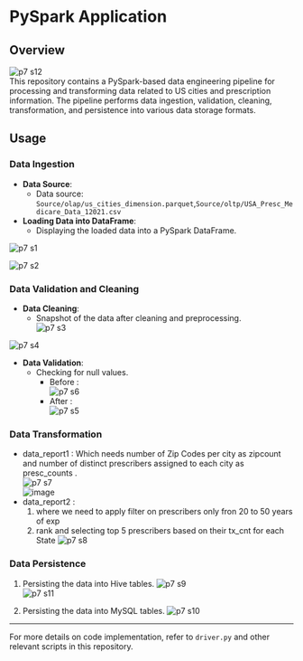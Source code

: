 # PySpark Application

## Overview  
![p7 s12](https://github.com/Souvik7861/PROJECTS/assets/120063616/d74e5a8a-dde6-4f37-bebe-8ab1a069c04c)            
This repository contains a PySpark-based data engineering pipeline for processing and transforming data related to US cities and prescription information. The pipeline performs data ingestion, validation, cleaning, transformation, and persistence into various data storage formats.

## Usage

### Data Ingestion
- **Data Source**: 
    - Data source: `Source/olap/us_cities_dimension.parquet`,`Source/oltp/USA_Presc_Medicare_Data_12021.csv`
- **Loading Data into DataFrame**:
    - Displaying the loaded data into a PySpark DataFrame.
      
![p7 s1](https://github.com/Souvik7861/PROJECTS/assets/120063616/78f6fa0d-e644-4d86-9410-31411a3c3182)  

![p7 s2](https://github.com/Souvik7861/PROJECTS/assets/120063616/c03ba5d1-6e2f-4e17-8bed-4ef1efa11dc4)    


### Data Validation and Cleaning    
- **Data Cleaning**:
    - Snapshot of the data after cleaning and preprocessing.    
![p7 s3](https://github.com/Souvik7861/PROJECTS/assets/120063616/39b0acfe-14c0-404f-9f00-e3e98f9763ed)

![p7 s4](https://github.com/Souvik7861/PROJECTS/assets/120063616/a8d130ad-9743-4721-863e-549429df0df9)

- **Data Validation**:
    - Checking for null values.    
        - Before :    
![p7 s6](https://github.com/Souvik7861/PROJECTS/assets/120063616/eaa6da71-5ff5-40ec-8138-b56249edddf7)
        - After :    
![p7 s5](https://github.com/Souvik7861/PROJECTS/assets/120063616/953ea8ee-91f7-4479-8404-2d66575cbf64)    

### Data Transformation
- data_report1 : Which needs number of Zip Codes per city as zipcount and number of distinct prescribers assigned to each city as presc_counts .    
![p7 s7](https://github.com/Souvik7861/PROJECTS/assets/120063616/2b1166a0-7f01-4c61-8a9f-10e0529f3258)    
![image](https://github.com/Souvik7861/PROJECTS/assets/120063616/ca564d65-7570-432a-b4b4-76acf07abf10)
- data_report2 :
    1) where we need to apply filter on prescribers only fron 20 to 50 years of exp
    2) rank and selecting top 5 prescribers based on their tx_cnt for each State
![p7 s8](https://github.com/Souvik7861/PROJECTS/assets/120063616/59dd98e1-a476-4e64-a0c4-a9ae41d07494)

### Data Persistence
1. Persisting the data into Hive tables.
   ![p7 s9](https://github.com/Souvik7861/PROJECTS/assets/120063616/c6d38d9a-ec67-46b6-a050-8f37bdb75c9f)    
   ![p7 s11](https://github.com/Souvik7861/PROJECTS/assets/120063616/eabfa373-c066-41e2-a55a-2418092faf15)    

3. Persisting the data into MySQL tables.
   ![p7 s10](https://github.com/Souvik7861/PROJECTS/assets/120063616/58a2f46f-c06d-4a43-bad8-5f7ca05ba7f6)



---

For more details on code implementation, refer to `driver.py` and other relevant scripts in this repository.
